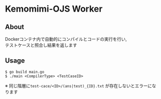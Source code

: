 # Kemomimi-OJS Worker

## About
Dockerコンテナ内で自動的にコンパイルとコードの実行を行い,  
テストケースと照合し結果を返します

## Usage 
```shell
$ go build main.go
$ ./main <CompilerType> <TestCaseID>
```
※ 同じ階層に`test-cace/<ID>/(ans|test)_{ID}.txt` が存在しないとエラーになります
